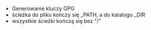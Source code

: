  - Generowanie kluczy GPG
 - ścieżka do pliku kończy się _PATH, a do katalogu _DIR
 - wszystkie ścieżki kończą się bez "/"
